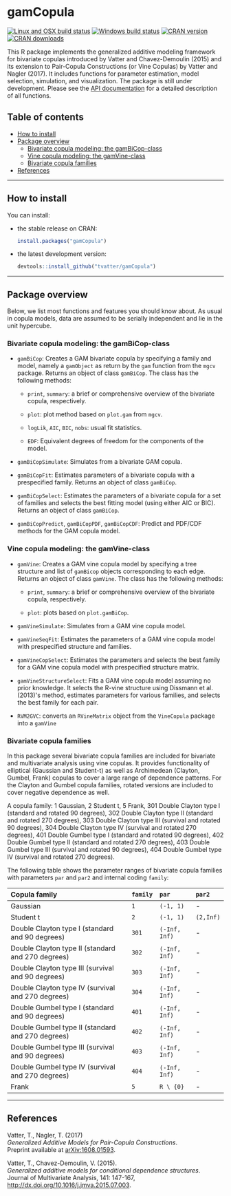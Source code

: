 gamCopula
=========

[![Linux and OSX build status](https://travis-ci.org/tvatter/gamCopula.svg?branch=master)](https://travis-ci.org/tvatter/gamCopula)
[![Windows build status](http://ci.appveyor.com/api/projects/status/github/tvatter/gamCopula?svg=true)](https://ci.appveyor.com/project/tvatter/gamCopula)
[![CRAN version](http://www.r-pkg.org/badges/version/gamCopula)](https://cran.r-project.org/package=gamCopula)
[![CRAN downloads](http://cranlogs.r-pkg.org/badges/gamCopula)](https://cran.r-project.org/package=gamCopula)

This R package implements the generalized additive modeling framework for bivariate
copulas introduced by Vatter and Chavez-Demoulin (2015) and its extension to 
Pair-Copula Constructions (or Vine Copulas) by Vatter and Nagler (2017). 
It includes functions for parameter estimation, model selection, simulation, 
and visualization. The package is still under development. Please see the [API documentation](https://tvatter.github.io/gamCopula/)
for a detailed description of all functions.

Table of contents
-----------------

- [How to install](#how-to-install)
- [Package overview](#package-overview)
	- [Bivariate copula modeling: the gamBiCop-class](#bivariate-copula-modeling-the-gambicop-class)
	- [Vine copula modeling: the gamVine-class](#vine-copula-modeling-the-gamvine-class)
	- [Bivariate copula families](#bivariate-copula-families)
- [References](#references)

------------------------------------------------------------------------

How to install
--------------


You can install:

-   the stable release on CRAN:

    ``` r
    install.packages("gamCopula")
    ```

-   the latest development version:

    ``` r
    devtools::install_github("tvatter/gamCopula")
    ```

------------------------------------------------------------------------

Package overview
----------------

Below, we list most functions and features you should know about. As usual in 
copula models, data are assumed to be serially independent and lie in the unit
hypercube. 

### Bivariate copula modeling: the gamBiCop-class

  * `gamBiCop`: Creates a GAM bivariate copula by specifying a family and model,
  namely a `gamObject` as return by the `gam` function from the `mgcv` package.
  Returns an object of class `gamBiCop`. The class has the following methods:
     
     * `print`, `summary`: a brief or comprehensive overview of the bivariate
        copula, respectively. 
            
     * `plot`: plot method based on `plot.gam` from `mgcv`.
     
     * `logLik`, `AIC`, `BIC`, `nobs`: usual fit statistics.
     
     * `EDF`: Equivalent degrees of freedom for the components of the model.
        
  * `gamBiCopSimulate`: Simulates from a bivariate GAM copula.

  * `gamBiCopFit`: Estimates parameters of a bivariate copula with a prespecified
    family. Returns an object of class `gamBiCop`.
     
  * `gamBiCopSelect`: Estimates the parameters of a bivariate copula for a set 
    of families and selects the best fitting model (using either AIC or BIC). 
    Returns an object of class `gamBiCop`.
    
  * `gamBiCopPredict`, `gamBiCopPDF`, `gamBiCopCDF`: Predict and PDF/CDF methods 
    for the GAM copula model.

### Vine copula modeling: the gamVine-class

  * `gamVine`: Creates a GAM vine copula model by specifying a tree structure and 
  list of `gamBicop` objects corresponding to each edge. Returns an object of 
  class `gamVine`. The class has the following methods:
    
    * `print`, `summary`: a brief or comprehensive overview of the bivariate
      copula, respectively. 
        
    * `plot`: plots based on `plot.gamBiCop`.

  * `gamVineSimulate`: Simulates from a GAM vine copula model.
      
  * `gamVineSeqFit`: Estimates the parameters of a GAM vine copula model with 
    prespecified structure and families.
    
  * `gamVineCopSelect`: Estimates the parameters and selects the best family for a
    GAM vine copula model with prespecified structure matrix.
    
  * `gamVineStructureSelect`: Fits a GAM vine copula model assuming no prior knowledge.
    It selects the R-vine structure using Dissmann et al. (2013)'s 
    method, estimates parameters for various families, and selects the best 
    family for each pair.
    
  * `RVM2GVC`: converts an `RVineMatrix` object from the `VineCopula` package 
    into a `gamVine`

### Bivariate copula families

In this package several bivariate copula families are included for bivariate 
and multivariate analysis using vine copulas. It provides 
functionality of elliptical (Gaussian and Student-t) as well as Archimedean 
(Clayton, Gumbel, Frank) copulas to cover a large
range of dependence patterns. For the Clayton and Gumbel copula families,
rotated versions are included to cover negative dependence as well.

A copula family: 1 Gaussian, 2 Student t, 5 Frank, 301 Double Clayton type I (standard and rotated 90 degrees), 302 Double Clayton type II (standard and rotated 270 degrees), 303 Double Clayton type III (survival and rotated 90 degrees), 304 Double Clayton type IV (survival and rotated 270 degrees), 401 Double Gumbel type I (standard and rotated 90 degrees), 402 Double Gumbel type II (standard and rotated 270 degrees), 403 Double Gumbel type III (survival and rotated 90 degrees), 404 Double Gumbel type IV (survival and rotated 270 degrees).


The following table shows the parameter ranges of bivariate copula families with 
parameters `par` and `par2` and internal coding `family`:

| Copula family                                     | `family` | `par`         | `par2`       |
|:--------------------------------------------------|:---------|:--------------|:-------------|
| Gaussian                                          | `1`      | `(-1, 1)`     | -            |
| Student t                                         | `2`      | `(-1, 1)`     | `(2,Inf)`    |
| Double Clayton type I (standard and 90 degrees)   | `301`    | `(-Inf, Inf)` | -            |
| Double Clayton type II (standard and 270 degrees) | `302`    | `(-Inf, Inf)` | -            |
| Double Clayton type III (survival and 90 degrees) | `303`    | `(-Inf, Inf)` | -            |
| Double Clayton type IV (survival and 270 degrees) | `304`    | `(-Inf, Inf)` | -            |
| Double Gumbel type I (standard and 90 degrees)    | `401`    | `(-Inf, Inf)` | -            |
| Double Gumbel type II (standard and 270 degrees)  | `402`    | `(-Inf, Inf)` | -            |
| Double Gumbel type III (survival and 90 degrees)  | `403`    | `(-Inf, Inf)` | -            |
| Double Gumbel type IV (survival and 270 degrees)  | `404`    | `(-Inf, Inf)` | -            |
| Frank                                             | `5`      | `R \ {0}`     | -            |

------------------------------------------------------------------------

References
----------
Vatter, T., Nagler, T. (2017)  
*Generalized Additive Models for Pair-Copula Constructions*.  
Preprint available at [arXiv:1608.01593](https://arxiv.org/abs/1608.01593).

Vatter, T.,  Chavez-Demoulin, V. (2015).  
*Generalized additive models for conditional dependence structures*.  
Journal of Multivariate Analysis, 141: 147-167, http://dx.doi.org/10.1016/j.jmva.2015.07.003.
